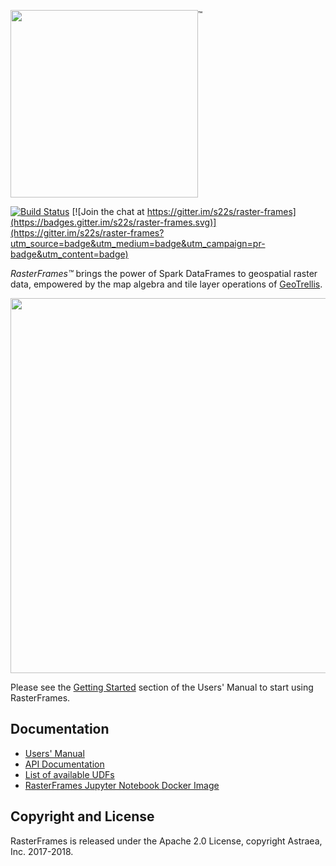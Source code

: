 <img src="docs/src/main/paradox/_template/images/RasterFramesLogo.png" width="300px"/><sup style="vertical-align: top;">&trade;</sup>

[![Build Status](https://travis-ci.org/locationtech/rasterframes.svg?branch=master)](https://travis-ci.org/s22s/raster-frames)
 [![Join the chat at https://gitter.im/s22s/raster-frames](https://badges.gitter.im/s22s/raster-frames.svg)](https://gitter.im/s22s/raster-frames?utm_source=badge&utm_medium=badge&utm_campaign=pr-badge&utm_content=badge)

_RasterFrames™_ brings the power of Spark DataFrames to geospatial raster data, empowered by the map algebra and tile layer operations of [GeoTrellis](https://geotrellis.io/).

<img src="docs/src/main/tut/RasterFramePipeline.svg" width="600px"/>

Please see the [Getting Started](http://rasterframes.io/getting-started.html) section of the Users' Manual to start using RasterFrames.

## Documentation

* [Users' Manual](http://rasterframes.io/)
* [API Documentation](http://rasterframes.io/latest/api/index.html) 
* [List of available UDFs](http://rasterframes.io/latest/api/index.html#astraea.spark.rasterframes.RasterFunctions)
* [RasterFrames Jupyter Notebook Docker Image](https://hub.docker.com/r/s22s/rasterframes-notebooks/) 

## Copyright and License

RasterFrames is released under the Apache 2.0 License, copyright Astraea, Inc. 2017-2018.


